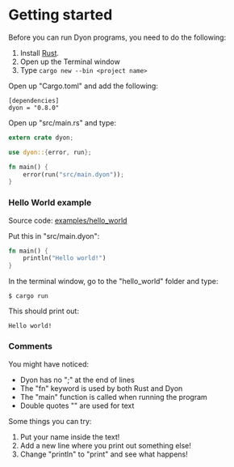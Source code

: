 # Getting started

Before you can run Dyon programs, you need to do the following:

1. Install [Rust](https://www.rust-lang.org/en-US/).
2. Open up the Terminal window
3. Type `cargo new --bin <project name>`

Open up "Cargo.toml" and add the following:

```
[dependencies]
dyon = "0.8.0"
```

Open up "src/main.rs" and type:

```rust
extern crate dyon;

use dyon::{error, run};

fn main() {
    error(run("src/main.dyon"));
}
```

### Hello World example

Source code: [examples/hello_world](https://github.com/PistonDevelopers/dyon-tutorial/tree/master/examples/hello_world)

Put this in "src/main.dyon":

```rust
fn main() {
    println("Hello world!")
}
```

In the terminal window, go to the "hello_world" folder and type:

```
$ cargo run
```

This should print out:

```
Hello world!
```

### Comments

You might have noticed:

- Dyon has no ";" at the end of lines
- The "fn" keyword is used by both Rust and Dyon
- The "main" function is called when running the program
- Double quotes "" are used for text

Some things you can try:

1. Put your name inside the text!
2. Add a new line where you print out something else!
3. Change "println" to "print" and see what happens!
